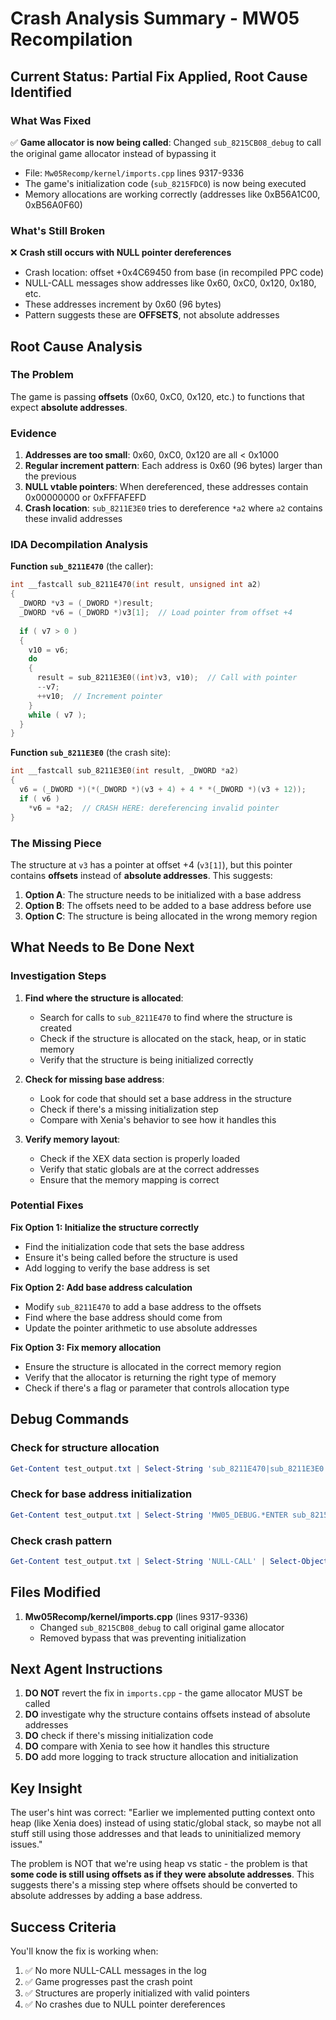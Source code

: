 # Crash Analysis Summary - MW05 Recompilation

## Current Status: Partial Fix Applied, Root Cause Identified

### What Was Fixed
✅ **Game allocator is now being called**: Changed `sub_8215CB08_debug` to call the original game allocator instead of bypassing it
- File: `Mw05Recomp/kernel/imports.cpp` lines 9317-9336
- The game's initialization code (`sub_8215FDC0`) is now being executed
- Memory allocations are working correctly (addresses like 0xB56A1C00, 0xB56A0F60)

### What's Still Broken
❌ **Crash still occurs with NULL pointer dereferences**
- Crash location: offset +0x4C69450 from base (in recompiled PPC code)
- NULL-CALL messages show addresses like 0x60, 0xC0, 0x120, 0x180, etc.
- These addresses increment by 0x60 (96 bytes)
- Pattern suggests these are **OFFSETS**, not absolute addresses

## Root Cause Analysis

### The Problem
The game is passing **offsets** (0x60, 0xC0, 0x120, etc.) to functions that expect **absolute addresses**.

### Evidence
1. **Addresses are too small**: 0x60, 0xC0, 0x120 are all < 0x1000
2. **Regular increment pattern**: Each address is 0x60 (96 bytes) larger than the previous
3. **NULL vtable pointers**: When dereferenced, these addresses contain 0x00000000 or 0xFFFAFEFD
4. **Crash location**: `sub_8211E3E0` tries to dereference `*a2` where `a2` contains these invalid addresses

### IDA Decompilation Analysis

**Function `sub_8211E470`** (the caller):
```c
int __fastcall sub_8211E470(int result, unsigned int a2)
{
  _DWORD *v3 = (_DWORD *)result;
  _DWORD *v6 = (_DWORD *)v3[1];  // Load pointer from offset +4
  
  if ( v7 > 0 )
  {
    v10 = v6;
    do
    {
      result = sub_8211E3E0((int)v3, v10);  // Call with pointer
      --v7;
      ++v10;  // Increment pointer
    }
    while ( v7 );
  }
}
```

**Function `sub_8211E3E0`** (the crash site):
```c
int __fastcall sub_8211E3E0(int result, _DWORD *a2)
{
  v6 = (_DWORD *)(*(_DWORD *)(v3 + 4) + 4 * *(_DWORD *)(v3 + 12));
  if ( v6 )
    *v6 = *a2;  // CRASH HERE: dereferencing invalid pointer
}
```

### The Missing Piece
The structure at `v3` has a pointer at offset +4 (`v3[1]`), but this pointer contains **offsets** instead of **absolute addresses**. This suggests:

1. **Option A**: The structure needs to be initialized with a base address
2. **Option B**: The offsets need to be added to a base address before use
3. **Option C**: The structure is being allocated in the wrong memory region

## What Needs to Be Done Next

### Investigation Steps

1. **Find where the structure is allocated**:
   - Search for calls to `sub_8211E470` to find where the structure is created
   - Check if the structure is allocated on the stack, heap, or in static memory
   - Verify that the structure is being initialized correctly

2. **Check for missing base address**:
   - Look for code that should set a base address in the structure
   - Check if there's a missing initialization step
   - Compare with Xenia's behavior to see how it handles this

3. **Verify memory layout**:
   - Check if the XEX data section is properly loaded
   - Verify that static globals are at the correct addresses
   - Ensure that the memory mapping is correct

### Potential Fixes

**Fix Option 1: Initialize the structure correctly**
- Find the initialization code that sets the base address
- Ensure it's being called before the structure is used
- Add logging to verify the base address is set

**Fix Option 2: Add base address calculation**
- Modify `sub_8211E470` to add a base address to the offsets
- Find where the base address should come from
- Update the pointer arithmetic to use absolute addresses

**Fix Option 3: Fix memory allocation**
- Ensure the structure is allocated in the correct memory region
- Verify that the allocator is returning the right type of memory
- Check if there's a flag or parameter that controls allocation type

## Debug Commands

### Check for structure allocation
```powershell
Get-Content test_output.txt | Select-String 'sub_8211E470|sub_8211E3E0'
```

### Check for base address initialization
```powershell
Get-Content test_output.txt | Select-String 'MW05_DEBUG.*ENTER sub_8215CB08'
```

### Check crash pattern
```powershell
Get-Content test_output.txt | Select-String 'NULL-CALL' | Select-Object -First 30
```

## Files Modified

1. **Mw05Recomp/kernel/imports.cpp** (lines 9317-9336)
   - Changed `sub_8215CB08_debug` to call original game allocator
   - Removed bypass that was preventing initialization

## Next Agent Instructions

1. **DO NOT** revert the fix in `imports.cpp` - the game allocator MUST be called
2. **DO** investigate why the structure contains offsets instead of absolute addresses
3. **DO** check if there's missing initialization code
4. **DO** compare with Xenia to see how it handles this structure
5. **DO** add more logging to track structure allocation and initialization

## Key Insight

The user's hint was correct: "Earlier we implemented putting context onto heap (like Xenia does) instead of using static/global stack, so maybe not all stuff still using those addresses and that leads to uninitialized memory issues."

The problem is NOT that we're using heap vs static - the problem is that **some code is still using offsets as if they were absolute addresses**. This suggests there's a missing step where offsets should be converted to absolute addresses by adding a base address.

## Success Criteria

You'll know the fix is working when:
1. ✅ No more NULL-CALL messages in the log
2. ✅ Game progresses past the crash point
3. ✅ Structures are properly initialized with valid pointers
4. ✅ No crashes due to NULL pointer dereferences

